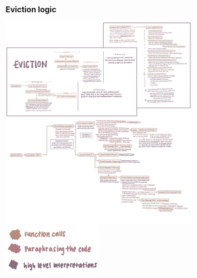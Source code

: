 ## Eviction logic

<img src="/images/eviction-overview.jpg" align="middle"></img>
<img src="/images/thread-socket-handler.jpg" align="middle"></img>
<img src="/images/eviction-color-key.jpg" align="middle"></img>
